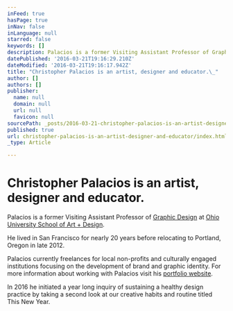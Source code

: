 ```yaml
---
inFeed: true
hasPage: true
inNav: false
inLanguage: null
starred: false
keywords: []
description: Palacios is a former Visiting Assistant Professor of Graphic Design at Ohio University School of Art + Design.
datePublished: '2016-03-21T19:16:29.210Z'
dateModified: '2016-03-21T19:16:17.942Z'
title: "Christopher Palacios is an artist, designer and educator.\_"
author: []
authors: []
publisher:
  name: null
  domain: null
  url: null
  favicon: null
sourcePath: _posts/2016-03-21-christopher-palacios-is-an-artist-designer-and-educator.md
published: true
url: christopher-palacios-is-an-artist-designer-and-educator/index.html
_type: Article

---
```

# Christopher Palacios is an artist, designer and educator. 

Palacios is a former Visiting Assistant Professor of [Graphic Design][0] at [Ohio University School of Art + Design][1].

He lived in San Francisco for nearly 20 years before relocating to Portland, Oregon in late 2012\. 

Palacios currently freelances for local non-profits and culturally engaged institutions focusing on the development of brand and graphic identity. For more information about working with Palacios visit his [portfolio website][2].

In 2016 he initiated a year long inquiry of sustaining a healthy design practice by taking a second look at our creative habits and routine titled This New Year.

  


[0]: https://www.ohio.edu/finearts/art/academics/programs/graphic-design.cfm
[1]: https://www.ohio.edu/finearts/art/index.cfm
[2]: http://clearcreative.com/